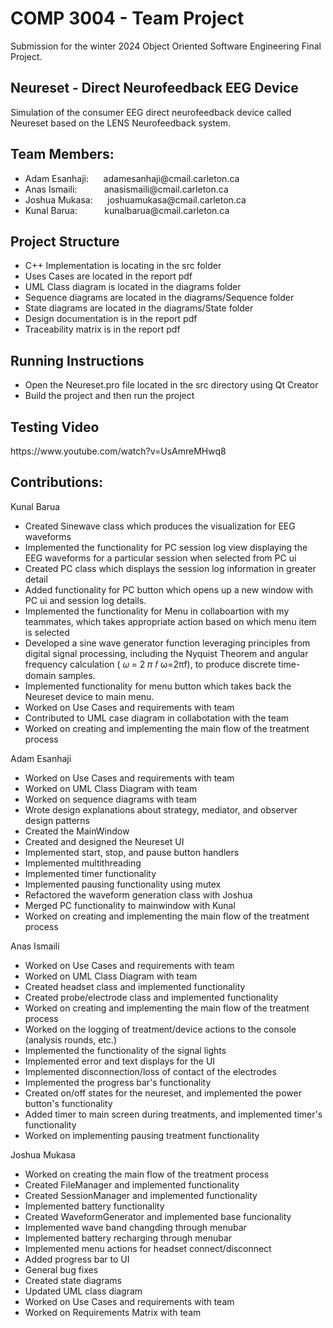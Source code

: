 <h1>COMP 3004 - Team Project</h1>
<p>Submission for the winter 2024 Object Oriented Software Engineering Final Project.</p>

<h2>Neureset - Direct Neurofeedback EEG Device</h2>
<p>Simulation of the consumer EEG direct neurofeedback device called Neureset based on the LENS Neurofeedback system.</p>

<h2>Team Members:</h2>
<ul>
    <li>Adam Esanhaji: &nbsp;&nbsp;&nbsp;&nbsp; adamesanhaji@cmail.carleton.ca</li>
    <li>Anas Ismaili: &nbsp;&nbsp;&nbsp;&nbsp;&nbsp;&nbsp;&nbsp;&nbsp;&nbsp; anasismaili@cmail.carleton.ca</li>
    <li>Joshua Mukasa: &nbsp;&nbsp;&nbsp;&nbsp; joshuamukasa@cmail.carleton.ca</li>
    <li>Kunal Barua: &nbsp;&nbsp;&nbsp;&nbsp;&nbsp;&nbsp;&nbsp;&nbsp;&nbsp;&nbsp;kunalbarua@cmail.carleton.ca</li>
</ul>

<h2>Project Structure</h2>
<ul>
    <li>C++ Implementation is locating in the src folder</li>
    <li>Uses Cases are located in the report pdf</li>
    <li>UML Class diagram is located in the diagrams folder</li>
    <li>Sequence diagrams are located in the diagrams/Sequence folder</li>
    <li>State diagrams are located in the diagrams/State folder</li>
    <li>Design documentation is in the report pdf</li>
    <li>Traceability matrix is in the report pdf</li>
</ul>

<h2>Running Instructions</h2>
<ul>
    <li>Open the Neureset.pro file located in the src directory using Qt Creator</li>
    <li>Build the project and then run the project</li>
</ul>

<h2>Testing Video</h2>
<p>https://www.youtube.com/watch?v=UsAmreMHwq8</p>

<h2>Contributions:</h2>

Kunal Barua
<ul>
    <li>Created Sinewave class which produces the visualization for EEG waveforms</li>
    <li>Implemented the functionality for PC session log view displaying the EEG waveforms for a particular session when selected from PC ui</li>
    <li>Created PC class which displays the session log information in greater detail</li>
    <li>Added functionality for PC button which opens up a new window with PC ui and session log details.</li>
    <li>Implemented the functionality for Menu in collaboartion with my teammates, which takes appropriate action based on which menu item is selected</li>
    <li>Developed a sine wave generator function leveraging principles from digital signal processing, including the Nyquist Theorem and angular frequency calculation ( 𝜔 = 2 𝜋 𝑓 ω=2πf), to produce discrete time-domain samples.</li>
    <li>Implemented functionality for menu button which takes back the Neureset device to main menu.</li>
    <li>Worked on Use Cases and requirements with team</li>
    <li>Contributed to UML case diagram in collabotation with the team </li>
    <li>Worked on creating and implementing the main flow of the treatment process</li>   
</ul>

Adam Esanhaji
<ul>
    <li>Worked on Use Cases and requirements with team</li>
    <li>Worked on UML Class Diagram with team</li>
    <li>Worked on sequence diagrams with team</li>
    <li>Wrote design explanations about strategy, mediator, and observer design patterns</li>
    <li>Created the MainWindow</li>
    <li>Created and designed the Neureset UI</li>
    <li>Implemented start, stop, and pause button handlers</li>
    <li>Implemented multithreading</li>
    <li>Implemented timer functionality</li>
    <li>Implemented pausing functionality using mutex</li>
    <li>Refactored the waveform generation class with Joshua</li>
    <li>Merged PC functionality to mainwindow with Kunal</li>
    <li>Worked on creating and implementing the main flow of the treatment process</li>
</ul>

Anas Ismaili
<ul>
    <li>Worked on Use Cases and requirements with team</li>
    <li>Worked on UML Class Diagram with team</li>
    <li>Created headset class and implemented functionality</li>
    <li>Created probe/electrode class and implemented functionality</li>
    <li>Worked on creating and implementing the main flow of the treatment process</li>
    <li>Worked on the logging of treatment/device actions to the console (analysis rounds, etc.) </li>
    <li>Implemented the functionality of the signal lights</li>
    <li>Implemented error and text displays for the UI</li>
    <li>Implemented disconnection/loss of contact of the electrodes</li>
    <li>Implemented the progress bar's functionality</li>
    <li>Created on/off states for the neureset, and implemented the power button's functionality</li>
    <li>Added timer to main screen during treatments, and implemented timer's functionality</li>
    <li>Worked on implementing pausing treatment functionality</li>
</ul>

Joshua Mukasa
<ul>
    <li>Worked on creating the main flow of the treatment process</li>
    <li>Created FileManager and implemented functionality</li>
    <li>Created SessionManager and implemented functionality</li>
    <li>Implemented battery functionality</li>
    <li>Created WaveformGenerator and implemented base funcionality</lie>
    <li>Implemented wave band changding through menubar</li>
    <li>Implemented battery recharging through menubar</li>
    <li>Implemented menu actions for headset connect/disconnect</li>
    <li>Added progress bar to UI</li>
    <li>General bug fixes</li>
    <li> Created state diagrams</li>
    <li>Updated UML class diagram</li>
    <li>Worked on Use Cases and requirements with team</li>
    <li>Worked on Requirements Matrix with team</li>
</ul>
